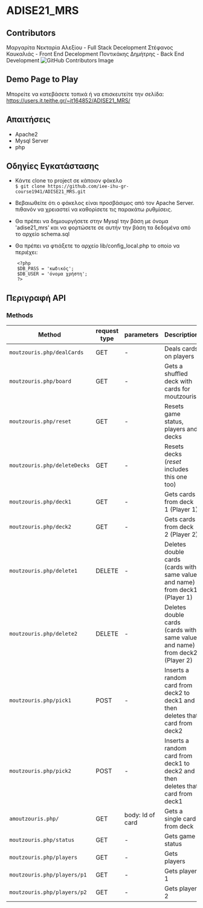 # ADISE21_MRS

## Contributors
Μαργαρίτα Νεκταρία Αλεξίου - Full Stack Decelopment
Στέφανος Καυκαλιάς - Front End Decelopment
Ποντικάκης Δημήτρης - Back End Development
![GitHub Contributors Image](https://contrib.rocks/image?repo=iee-ihu-gr-course1941/ADISE21_MRS)

## Demo Page to Play

Μπορείτε να κατεβάσετε τοπικά ή να επισκευτείτε την σελίδα: 
https://users.it.teithe.gr/~it164852/ADISE21_MRS/

## Απαιτήσεις

* Apache2
* Mysql Server
* php

## Οδηγίες Εγκατάστασης

 * Κάντε clone το project σε κάποιον φάκελο <br/>
  `$ git clone https://github.com/iee-ihu-gr-course1941/ADISE21_MRS.git`

 * Βεβαιωθείτε ότι ο φάκελος είναι προσβάσιμος από τον Apache Server. πιθανόν να χρειαστεί να καθορίσετε τις παρακάτω ρυθμίσεις.

 * Θα πρέπει να δημιουργήσετε στην Mysql την βάση με όνομα 'adise21_mrs' και να φορτώσετε σε αυτήν την βάση τα δεδομένα από το αρχείο schema.sql

 * Θα πρέπει να φτιάξετε το αρχείο lib/config_local.php το οποίο να περιέχει:
```
    <?php
	$DB_PASS = 'κωδικός';
	$DB_USER = 'όνομα χρήστη';
    ?>
```
## Περιγραφή API

### **Methods**
| Method | request type | parameters | Description |
| --- | --- | --- | --- |
|`moutzouris.php/dealCards` | GET | - | Deals cards on players |
|`moutzouris.php/board` | GET | - | Gets a shuffled deck with cards for moutzouris |
|`moutzouris.php/reset` | GET | - | Resets game status, players and decks |
|`moutzouris.php/deleteDecks` | GET | - | Resets decks (*reset* includes this one too) |
|`moutzouris.php/deck1` | GET | - | Gets cards from deck 1 (Player 1) |
|`moutzouris.php/deck2` | GET | - | Gets cards from deck 2 (Player 2) |
|`moutzouris.php/delete1` | DELETE | - | Deletes double cards (cards with same value and name) from deck1 (Player 1) |
|`moutzouris.php/delete2` | DELETE | - | Deletes double cards (cards with same value and name) from deck2 (Player 2) |
|`moutzouris.php/pick1` | POST | - | Inserts a random card from deck2 to deck1 and then deletes that card from deck2 |
|`moutzouris.php/pick2` | POST  | - |Inserts a random card from deck1 to deck2 and then deletes that card from deck1 |
|`amoutzouris.php/` | GET | body: Id of card | Gets a single card from deck |
|`moutzouris.php/status` | GET | - | Gets game status |
|`moutzouris.php/players` | GET | - | Gets players |
|`moutzouris.php/players/p1` | GET | - | Gets player 1 |
|`moutzouris.php/players/p2` | GET | - | Gets player 2 |



